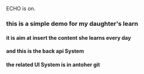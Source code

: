 ECHO is on.


### this is a simple demo for my daughter's learn 

#### it is aim at insert the content she learns every day


#### and this is the back api System
#### the related UI System is in antoher git 